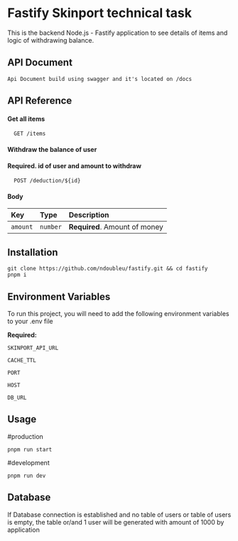 # Fastify Skinport technical task

This is the backend Node.js - Fastify application to see details of items and logic of withdrawing balance.

## API Document

```
Api Document build using swagger and it's located on /docs
```

## API Reference

#### Get all items

```http
  GET /items
```

#### Withdraw the balance of user

#### **Required**. id of user and amount to withdraw

```http
  POST /deduction/${id}
```

#### **Body**

| Key      | Type     | Description                   |
| :------- | :------- | :---------------------------- |
| `amount` | `number` | **Required**. Amount of money |

## Installation

```
git clone https://github.com/ndoubleu/fastify.git && cd fastify
pnpm i
```

## Environment Variables

To run this project, you will need to add the following environment variables to your .env file

**Required:**

`SKINPORT_API_URL`

`CACHE_TTL`

`PORT`

`HOST`

`DB_URL`

## Usage

#production

```
pnpm run start
```

#development

```
pnpm run dev
```

## Database

If Database connection is established and no table of users or table of users is empty, the table or/and 1 user will be
generated with amount of 1000 by application
